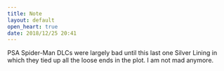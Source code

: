 ```yaml
---
title: Note
layout: default
open_heart: true
date: 2018/12/25 20:41
---
```


PSA Spider-Man DLCs were largely bad until this last one Silver Lining in which they tied up all the loose ends in the plot. I am not mad anymore.
